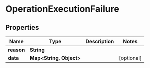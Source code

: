 

# OperationExecutionFailure


## Properties

| Name | Type | Description | Notes |
|------------ | ------------- | ------------- | -------------|
|**reason** | **String** |  |  |
|**data** | **Map&lt;String, Object&gt;** |  |  [optional] |



